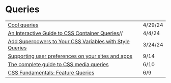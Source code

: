 # Queries

|                                                                                                                                    |         |
| ---------------------------------------------------------------------------------------------------------------------------------- | ------- |
| [Cool queries](https://www.csscade.com/cool-queries)                                                                               | 4/29/24 |
| [An Interactive Guide to CSS Container Queries](https://ishadeed.com/article/css-container-query-guide)//                          | 4/4/24  |
| [Add Superpowers to Your CSS Variables with Style Queries](https://thathtml.blog/2024/03/superpowered-container-style-queries/)    | 3/24/24 |
| [Supporting user preferences on your sites and apps](https://gomakethings.com/supporting-user-preferences-on-your-sites-and-apps/) | 9/14    |
| [The complete guide to CSS media queries](https://polypane.app/blog/the-complete-guide-to-css-media-queries/)                      | 6/10    |
| [CSS Fundamentals: Feature Queries](https://itnext.io/css-fundamentals-feature-queries-5de1ad1edf3a)                               | 6/9     |
